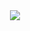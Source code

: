 <div align=center><img src="https://github.com/cancerts/study-blockchain-referrence/raw/master/books/链接未来：迎接区块链与数字资产的新时代/Lian Jie Wei Lai/Lian Jie Wei Lai _Ying Jie Qu Kuai Lian Yu Shu Zi Zi Chan De Xinu Zi Jing Zhu Bian ,Cheng Jian Bo & Wei Jiu Sheng & Chang Hao.jpg" /></div>